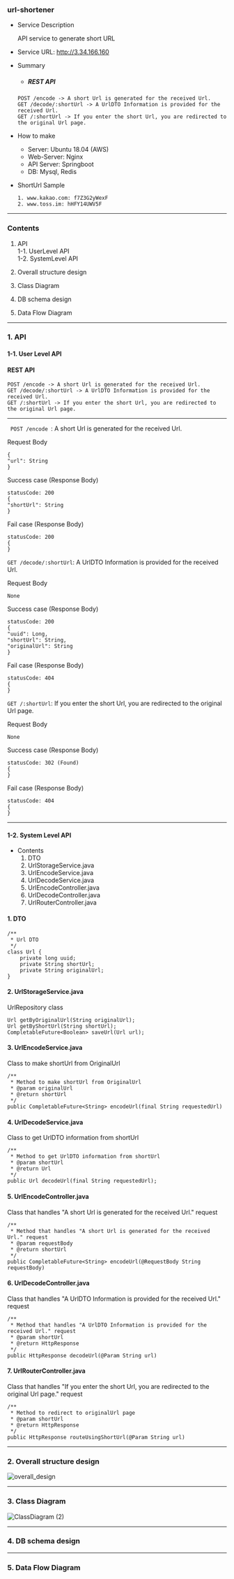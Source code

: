 ### url-shortener

+ Service Description

    API service to generate short URL

+ Service URL: http://3.34.166.160

+ Summary
    + ##### REST API
    
    ```
    POST /encode -> A short Url is generated for the received Url.
    GET /decode/:shortUrl -> A UrlDTO Information is provided for the received Url.
    GET /:shortUrl -> If you enter the short Url, you are redirected to the original Url page.
    ```
+ How to make
    + Server: Ubuntu 18.04 (AWS)
    + Web-Server: Nginx
    + API Server: Springboot
    + DB: Mysql, Redis

+ ShortUrl Sample

    ```
    1. www.kakao.com: f7Z3G2yWexF 
    2. www.toss.im: hHFY14UWV5F
    ```

---

### Contents

1. API    
    1-1. UserLevel API    
    1-2. SystemLevel API    

2. Overall structure design    

3. Class Diagram    

4. DB schema design

5. Data Flow Diagram
    
---

### 1. API

#### 1-1. User Level API

#### REST API
```
POST /encode -> A short Url is generated for the received Url.
GET /decode/:shortUrl -> A UrlDTO Information is provided for the received Url.
GET /:shortUrl -> If you enter the short Url, you are redirected to the original Url page.
```

---

<code> POST /encode </code>: A short Url is generated for the received Url.

Request Body
```
{
"url": String
}
```
Success case (Response Body)
```
statusCode: 200
{
"shortUrl": String
}
```

Fail case (Response Body)

```
statusCode: 200
{
}
```

<code>GET /decode/:shortUrl</code>: A UrlDTO Information is provided for the received Url.

Request Body
```
None
```

Success case (Response Body)

```
statusCode: 200
{
"uuid": Long,
"shortUrl": String,
"originalUrl": String
}
```

Fail case (Response Body)

```
statusCode: 404
{
}

```

<code>GET /:shortUrl</code>: If you enter the short Url, you are redirected to the original Url page.   

Request Body   

```
None
```
Success case (Response Body)
```
statusCode: 302 (Found)
{
}
```
Fail case (Response Body)
```
statusCode: 404
{
}
```

---

#### 1-2. System Level API    

* Contents
    1. DTO
    2. UrlStorageService.java
    3. UrlEncodeService.java 
    4. UrlDecodeService.java 
    5. UrlEncodeController.java 
    6. UrlDecodeController.java 
    7. UrlRouterController.java

#### 1. DTO

```
/**
 * Url DTO
 */
class Url { 
    private long uuid;
    private String shortUrl;
    private String originalUrl;
}
```

#### 2. UrlStorageService.java  
UrlRepository class

```
Url getByOriginalUrl(String originalUrl);
Url getByShortUrl(String shortUrl);
CompletableFuture<Boolean> saveUrl(Url url);

```
    
#### 3. UrlEncodeService.java 
Class to make shortUrl from OriginalUrl

```
/**
 * Method to make shortUrl from OriginalUrl
 * @param originalUrl
 * @return shortUrl
 */
public CompletableFuture<String> encodeUrl(final String requestedUrl)

```

#### 4. UrlDecodeService.java 
Class to get UrlDTO information from shortUrl

```
/**
 * Method to get UrlDTO information from shortUrl
 * @param shortUrl
 * @return Url
 */
public Url decodeUrl(final String requestedUrl);
```

#### 5. UrlEncodeController.java
Class that handles "A short Url is generated for the received Url." request

```
/**
 * Method that handles "A short Url is generated for the received Url." request
 * @param requestBody
 * @return shortUrl
 */
public CompletableFuture<String> encodeUrl(@RequestBody String requestBody)
```

#### 6. UrlDecodeController.java 
Class that handles "A UrlDTO Information is provided for the received Url." request

```
/**
 * Method that handles "A UrlDTO Information is provided for the received Url." request
 * @param shortUrl
 * @return HttpResponse
 */
public HttpResponse decodeUrl(@Param String url)
```

#### 7. UrlRouterController.java
Class that handles "If you enter the short Url, you are redirected to the original Url page." request

```
/**
 * Method to redirect to originalUrl page
 * @param shortUrl
 * @return HttpResponse
 */
public HttpResponse routeUsingShortUrl(@Param String url)
```

---

### 2. Overall structure design    

![overall_design](https://user-images.githubusercontent.com/44143312/88477531-c8963380-cf0e-11ea-896f-770c348debf3.jpg)

---

### 3. Class Diagram

![ClassDiagram (2)](https://user-images.githubusercontent.com/44143312/88477041-c7fb9e00-cf0a-11ea-9fce-1a978128db91.jpg)

--- 

### 4. DB schema design

---

### 5. Data Flow Diagram




